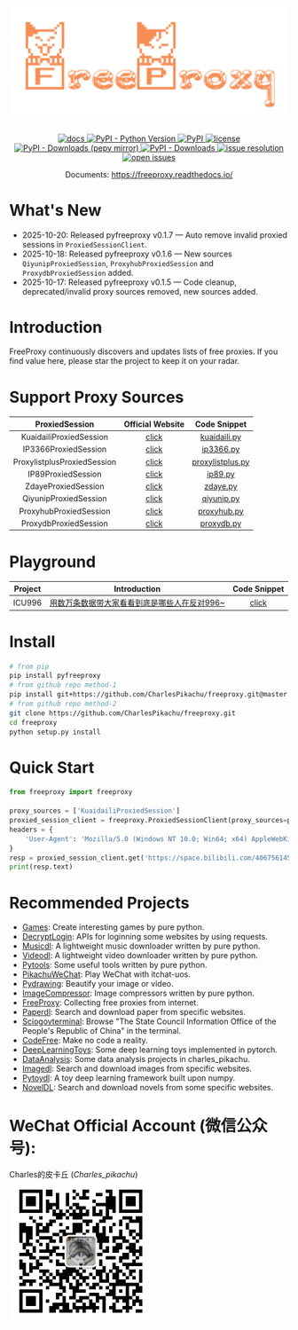 <div align="center">
  <img src="https://raw.githubusercontent.com/CharlesPikachu/freeproxy/master/docs/logo.png" width="600"/>
</div>
<br />

<p align="center">
  <a href="https://freeproxy.readthedocs.io/">
    <img alt="docs" src="https://img.shields.io/badge/docs-latest-blue">
  </a>
  <a href="https://pypi.org/project/pyfreeproxy/">
    <img alt="PyPI - Python Version" src="https://img.shields.io/pypi/pyversions/pyfreeproxy">
  </a>
  <a href="https://pypi.org/project/pyfreeproxy">
    <img alt="PyPI" src="https://img.shields.io/pypi/v/pyfreeproxy">
  </a>
  <a href="https://github.com/CharlesPikachu/freeproxy/blob/master/LICENSE">
    <img alt="license" src="https://img.shields.io/github/license/CharlesPikachu/freeproxy.svg">
  </a>
  <a href="https://pypi.org/project/pyfreeproxy/">
    <img alt="PyPI - Downloads (pepy mirror)" src="https://pepy.tech/badge/pyfreeproxy">
  </a>
  <a href="https://pypi.org/project/pyfreeproxy/">
    <img alt="PyPI - Downloads" src="https://img.shields.io/pypi/dm/pyfreeproxy?style=flat-square">
  </a>
  <a href="https://github.com/CharlesPikachu/freeproxy/issues">
    <img alt="issue resolution" src="https://isitmaintained.com/badge/resolution/CharlesPikachu/freeproxy.svg">
  </a>
  <a href="https://github.com/CharlesPikachu/freeproxy/issues">
    <img alt="open issues" src="https://isitmaintained.com/badge/open/CharlesPikachu/freeproxy.svg">
  </a>
</p>

<p align="center">
  Documents: <a href="https://freeproxy.readthedocs.io/">https://freeproxy.readthedocs.io/</a>
</p>


# What's New

- 2025-10-20: Released pyfreeproxy v0.1.7 — Auto remove invalid proxied sessions in `ProxiedSessionClient`.
- 2025-10-18: Released pyfreeproxy v0.1.6 — New sources `QiyunipProxiedSession`, `ProxyhubProxiedSession` and `ProxydbProxiedSession` added.
- 2025-10-17: Released pyfreeproxy v0.1.5 — Code cleanup, deprecated/invalid proxy sources removed, new sources added.


# Introduction

FreeProxy continuously discovers and updates lists of free proxies. If you find value here, please star the project to keep it on your radar.


# Support Proxy Sources

| ProxiedSession                       | Official Website                                                             | Code Snippet                                                                                                            |
| :----:                               | :----:                                                                       | :----:                                                                                                                  |
| KuaidailiProxiedSession              | [click](https://www.kuaidaili.com/free/inha/1/)                              | [kuaidaili.py](https://github.com/CharlesPikachu/freeproxy/blob/master/freeproxy/modules/proxies/kuaidaili.py)          |
| IP3366ProxiedSession                 | [click](http://www.ip3366.net/free/?stype=1&page=1)                          | [ip3366.py](https://github.com/CharlesPikachu/freeproxy/blob/master/freeproxy/modules/proxies/ip3366.py)                |
| ProxylistplusProxiedSession          | [click](https://list.proxylistplus.com/Fresh-HTTP-Proxy-List-1)              | [proxylistplus.py](https://github.com/CharlesPikachu/freeproxy/blob/master/freeproxy/modules/proxies/proxylistplus.py)  |
| IP89ProxiedSession                   | [click](http://api.89ip.cn/tqdl.html?api=1&num=1000&port=&address=&isp=)     | [ip89.py](https://github.com/CharlesPikachu/freeproxy/blob/master/freeproxy/modules/proxies/ip89.py)                    |
| ZdayeProxiedSession                  | [click](https://www.zdaye.com/free/1/)                                       | [zdaye.py](https://github.com/CharlesPikachu/freeproxy/blob/master/freeproxy/modules/proxies/zdaye.py)                  |
| QiyunipProxiedSession                | [click](https://www.qiyunip.com/freeProxy/1.html)                            | [qiyunip.py](https://github.com/CharlesPikachu/freeproxy/blob/master/freeproxy/modules/proxies/qiyunip.py)              |
| ProxyhubProxiedSession               | [click](https://proxyhub.me/)                                                | [proxyhub.py](https://github.com/CharlesPikachu/freeproxy/blob/master/freeproxy/modules/proxies/proxyhub.py)            |
| ProxydbProxiedSession                | [click](https://proxydb.net/?offset=0)                                       | [proxydb.py](https://github.com/CharlesPikachu/freeproxy/blob/master/freeproxy/modules/proxies/proxydb.py)              |


# Playground

| Project                | Introduction                                                                                       | Code Snippet                                                                                                 |
| :----:                 | :----:                                                                                             | :----:                                                                                                       |
| ICU996                 | [用数万条数据带大家看看到底是哪些人在反对996~](https://mp.weixin.qq.com/s/58AHrbp0jfFltYqZsJPu5Q)  | [click](https://github.com/CharlesPikachu/freeproxy/tree/master/examples/ICU996)                             |


# Install

```sh
# from pip
pip install pyfreeproxy
# from github repo method-1
pip install git+https://github.com/CharlesPikachu/freeproxy.git@master
# from github repo method-2
git clone https://github.com/CharlesPikachu/freeproxy.git
cd freeproxy
python setup.py install
```


# Quick Start

```python
from freeproxy import freeproxy

proxy_sources = ['KuaidailiProxiedSession']
proxied_session_client = freeproxy.ProxiedSessionClient(proxy_sources=proxy_sources)
headers = {
    'User-Agent': 'Mozilla/5.0 (Windows NT 10.0; Win64; x64) AppleWebKit/537.36 (KHTML, like Gecko) Chrome/98.0.4758.102 Safari/537.36'
}
resp = proxied_session_client.get('https://space.bilibili.com/406756145', headers=headers)
print(resp.text)
```


# Recommended Projects

- [Games](https://github.com/CharlesPikachu/Games): Create interesting games by pure python.
- [DecryptLogin](https://github.com/CharlesPikachu/DecryptLogin): APIs for loginning some websites by using requests.
- [Musicdl](https://github.com/CharlesPikachu/musicdl): A lightweight music downloader written by pure python.
- [Videodl](https://github.com/CharlesPikachu/videodl): A lightweight video downloader written by pure python.
- [Pytools](https://github.com/CharlesPikachu/pytools): Some useful tools written by pure python.
- [PikachuWeChat](https://github.com/CharlesPikachu/pikachuwechat): Play WeChat with itchat-uos.
- [Pydrawing](https://github.com/CharlesPikachu/pydrawing): Beautify your image or video.
- [ImageCompressor](https://github.com/CharlesPikachu/imagecompressor): Image compressors written by pure python.
- [FreeProxy](https://github.com/CharlesPikachu/freeproxy): Collecting free proxies from internet.
- [Paperdl](https://github.com/CharlesPikachu/paperdl): Search and download paper from specific websites.
- [Sciogovterminal](https://github.com/CharlesPikachu/sciogovterminal): Browse "The State Council Information Office of the People's Republic of China" in the terminal.
- [CodeFree](https://github.com/CharlesPikachu/codefree): Make no code a reality.
- [DeepLearningToys](https://github.com/CharlesPikachu/deeplearningtoys): Some deep learning toys implemented in pytorch.
- [DataAnalysis](https://github.com/CharlesPikachu/dataanalysis): Some data analysis projects in charles_pikachu.
- [Imagedl](https://github.com/CharlesPikachu/imagedl): Search and download images from specific websites.
- [Pytoydl](https://github.com/CharlesPikachu/pytoydl): A toy deep learning framework built upon numpy.
- [NovelDL](https://github.com/CharlesPikachu/noveldl): Search and download novels from some specific websites.


# WeChat Official Account (微信公众号):

Charles的皮卡丘 (*Charles_pikachu*)  
![img](https://raw.githubusercontent.com/CharlesPikachu/freeproxy/master/docs/pikachu.jpg)
